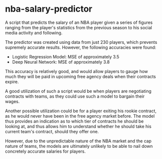 # nba-salary-predictor

A script that predicts the salary of an NBA player given a series of figures ranging from the player's statistics from the previous season to his social media activity and following.


The predictor was created using data from just 230 players, which prevents supremely accurate results. However, the following accuracies were found:
* Logistic Regression Model: MSE of approximately 3.5
* Deep Neural Network: MSE of approximately 3.8 


This accuracy is relatively good, and would allow players to gauge how much they will be paid in upcoming free agency deals when their contracts expire.

A good utilization of such a script would be when players are negotiating contracts with teams, as they could use such a model to bargain their wages.

Another possible utilization could be for a player exiting his rookie contract, as he would never have been in the free agency market before. The model thus provides an indication as to which tier of contracts he should be looking at, and thus allows him to understand whether he should take his current team's contract, should they offer one.


However, due to the unpredictable nature of the NBA market and the cap nature of teams, the models are ultimately unlikely to be able to nail down concretely accurate salaries for players.
